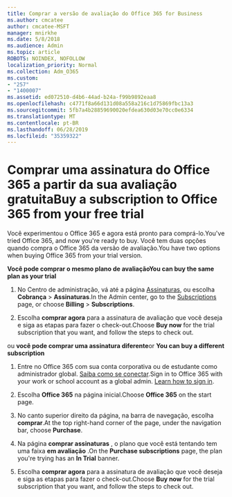 ```yaml
---
title: Comprar a versão de avaliação do Office 365 for Business
ms.author: cmcatee
author: cmcatee-MSFT
manager: mnirkhe
ms.date: 5/8/2018
ms.audience: Admin
ms.topic: article
ROBOTS: NOINDEX, NOFOLLOW
localization_priority: Normal
ms.collection: Adm_O365
ms.custom:
- "257"
- "1400007"
ms.assetid: ed072510-d4b6-44ad-b24a-f99b9892eaa8
ms.openlocfilehash: c4771f8a66d131d08a558a216c1d75869fbc13a3
ms.sourcegitcommit: 5fb7a4b28859690020efdea630d03e70cc0e6334
ms.translationtype: MT
ms.contentlocale: pt-BR
ms.lasthandoff: 06/28/2019
ms.locfileid: "35359322"
---
```

# <a name="buy-a-subscription-to-office-365-from-your-free-trial"></a><span data-ttu-id="4a2ba-102">Comprar uma assinatura do Office 365 a partir da sua avaliação gratuita</span><span class="sxs-lookup"><span data-stu-id="4a2ba-102">Buy a subscription to Office 365 from your free trial</span></span>

<span data-ttu-id="4a2ba-103">Você experimentou o Office 365 e agora está pronto para comprá-lo.</span><span class="sxs-lookup"><span data-stu-id="4a2ba-103">You've tried Office 365, and now you're ready to buy.</span></span> <span data-ttu-id="4a2ba-104">Você tem duas opções quando compra o Office 365 da versão de avaliação.</span><span class="sxs-lookup"><span data-stu-id="4a2ba-104">You have two options when buying Office 365 from your trial version.</span></span>
  
 <span data-ttu-id="4a2ba-105">**Você pode comprar o mesmo plano de avaliação**</span><span class="sxs-lookup"><span data-stu-id="4a2ba-105">**You can buy the same plan as your trial**</span></span>
  
1. <span data-ttu-id="4a2ba-106">No Centro de administração, vá até a página [Assinaturas](https://go.microsoft.com/fwlink/p/?linkid=842054), ou escolha **Cobrança** \> **Assinaturas**.</span><span class="sxs-lookup"><span data-stu-id="4a2ba-106">In the Admin center, go to the [Subscriptions](https://go.microsoft.com/fwlink/p/?linkid=842054) page, or choose **Billing** \> **Subscriptions**.</span></span>

2. <span data-ttu-id="4a2ba-107">Escolha **comprar agora** para a assinatura de avaliação que você deseja e siga as etapas para fazer o check-out.</span><span class="sxs-lookup"><span data-stu-id="4a2ba-107">Choose **Buy now** for the trial subscription that you want, and follow the steps to check out.</span></span>

<span data-ttu-id="4a2ba-108">ou **você pode comprar uma assinatura diferente**</span><span class="sxs-lookup"><span data-stu-id="4a2ba-108">or **You can buy a different subscription**</span></span>
  
1. <span data-ttu-id="4a2ba-109">Entre no Office 365 com sua conta corporativa ou de estudante como administrador global. [Saiba como se conectar](https://support.office.com/article/e9eb7d51-5430-4929-91ab-6157c5a050b4).</span><span class="sxs-lookup"><span data-stu-id="4a2ba-109">Sign in to Office 365 with your work or school account as a global admin. [Learn how to sign in](https://support.office.com/article/e9eb7d51-5430-4929-91ab-6157c5a050b4).</span></span>

2. <span data-ttu-id="4a2ba-110">Escolha **Office 365** na página inicial.</span><span class="sxs-lookup"><span data-stu-id="4a2ba-110">Choose **Office 365** on the start page.</span></span>

3. <span data-ttu-id="4a2ba-111">No canto superior direito da página, na barra de navegação, escolha **comprar**.</span><span class="sxs-lookup"><span data-stu-id="4a2ba-111">At the top right-hand corner of the page, under the navigation bar, choose **Purchase**.</span></span>

4. <span data-ttu-id="4a2ba-112">Na página **comprar assinaturas** , o plano que você está tentando tem uma faixa **em avaliação** .</span><span class="sxs-lookup"><span data-stu-id="4a2ba-112">On the **Purchase subscriptions** page, the plan you're trying has an **In Trial** banner.</span></span>

5. <span data-ttu-id="4a2ba-113">Escolha **comprar agora** para a assinatura de avaliação que você deseja e siga as etapas para fazer o check-out.</span><span class="sxs-lookup"><span data-stu-id="4a2ba-113">Choose **Buy now** for the trial subscription that you want, and follow the steps to check out.</span></span>
